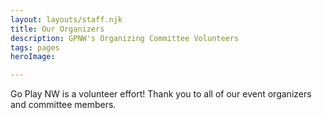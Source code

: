 ```yaml
---
layout: layouts/staff.njk
title: Our Organizers
description: GPNW's Organizing Committee Volunteers
tags: pages
heroImage:

---
```


Go Play NW is a volunteer effort! Thank you to all of our event organizers and committee members.